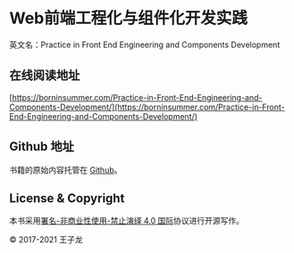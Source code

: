 # Web前端工程化与组件化开发实践

英文名：Practice in Front End Engineering and Components Development

## 在线阅读地址

[https://borninsummer.com/Practice-in-Front-End-Engineering-and-Components-Development/](https://borninsummer.com/Practice-in-Front-End-Engineering-and-Components-Development/)

## Github 地址

书籍的原始内容托管在 [Github](https://github.com/zilong-thu/Practice-in-Front-End-Engineering-and-Components-Development)。

## License & Copyright

本书采用[署名-非商业性使用-禁止演绎 4.0 国际](https://creativecommons.org/licenses/by-nc-nd/4.0/deed.zh)协议进行开源写作。

© 2017-2021 王子龙
